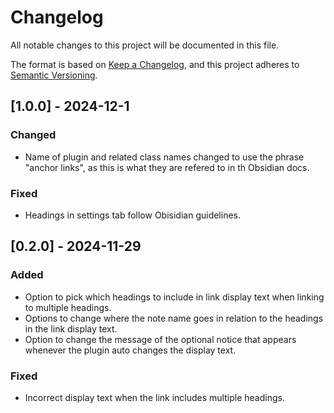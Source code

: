 # Changelog

All notable changes to this project will be documented in this file.

The format is based on [Keep a Changelog](https://keepachangelog.com/en/1.1.0/), and this project adheres to [Semantic Versioning](https://semver.org/spec/v2.0.0.html).

## [1.0.0] - 2024-12-1

### Changed

- Name of plugin and related class names changed to use the phrase "anchor links", as this is what they are refered to in th Obsidian docs.

### Fixed

- Headings in settings tab follow Obisidian guidelines.

## [0.2.0] - 2024-11-29

### Added

- Option to pick which headings to include in link display text when linking to multiple headings.
- Options to change where the note name goes in relation to the headings in the link display text.
- Option to change the message of the optional notice that appears whenever the plugin auto changes the display text.

### Fixed

- Incorrect display text when the link includes multiple headings.
